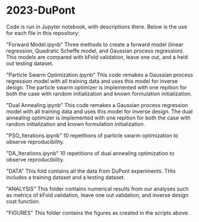 # 2023-DuPont

Code is run in Jupyter notebook, with descriptions there. Below is the use for each file in this repository:

"Forward Model.ipynb" 
  Three methods to create a forward model (linear regression, Quadratic Scheffe model, and Gaussian process regression). This models are compared with kFold validation, leave one out, and a held out testing dataset.
  
"Particle Swarm Optimization.ipynb"
  This code remakes a Gaussian process regression model with all training data and uses this model for inverse design. The particle swarm optimizer is implemented with one repition for both the case with random initialization and known formulation initialization.
    
"Dual Annealing.ipynb"
  This code remakes a Gaussian process regression model with all training data and uses this model for inverse design. The dual annealing optimizer is implemented with one repition for both the case with random initialization and known formulation initialization.
    
"PSO_Iterations.ipynb"
  10 repetitions of particle swarm optimization to observe reproducibility.
  
"DA_Iterations.ipynb"
  10 repetitions of dual annealing optimization to observe reproducibility.
  
"DATA"
  This fold contains all the data from DuPont experiments. THis includes a training dataset and a testing dataset.
  
"ANALYSIS"
  This folder contains numerical results from our analyses such as metrics of kFold validation, leave one out validation, and inverse design cost function.
  
"FIGURES"
  This folder contains the figures as created in the scripts above.
